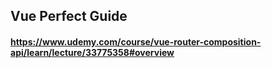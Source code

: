 ## Vue Perfect Guide

#### https://www.udemy.com/course/vue-router-composition-api/learn/lecture/33775358#overview
